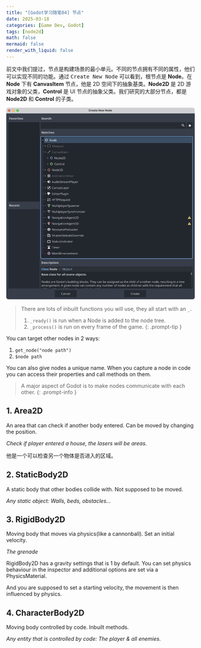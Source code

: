 ```yaml
---
title: "[Godot学习随笔04] 节点"
date: 2025-03-18
categories: [Game Dev, Godot]
tags: [node2d]
math: false
mermaid: false
render_with_liquid: false
---
```


前文中我们提过，节点是构建场景的最小单元。不同的节点拥有不同的属性，他们可以实现不同的功能。通过 <kbd>Create New Node</kbd> 可以看到，根节点是 **Node**。在 **Node** 下有 **CanvasItem** 节点，他是 2D 空间下的抽象基类。**Node2D** 是 2D 游戏对象的父类，**Control** 是 UI 节点的抽象父类。我们研究的大部分节点，都是 **Node2D** 和 **Control** 的子类。

![alt text](../assets/lib/iShot_2025-03-18_10.40.31.png)

> There are lots of inbuilt functions you will use, they all start with an `_`.
> 1. `_ready()` is run when a Node is added to the node tree.
> 2. `_process()` is run on every frame of the game.
{: .prompt-tip }

You can target other nodes in 2 ways:
1. `get_node("node path")`
2. `$node path`

You can also give nodes a unique name. When you capture a node in code you can access their properties and call methods on them.

> A major aspect of Godot is to make nodes communicate with each other.
{: .prompt-info }

## 1. Area2D

An area that can check if another body entered. Can be moved by changing the position.

*Check if player entered a house, the lasers will be areas.*

他是一个可以检查另一个物体是否进入的区域。

## 2. StaticBody2D

A static body that other bodies collide with. Not supposed to be moved.

*Any static object: Walls, beds, obstacles...*

## 3. RigidBody2D

Moving body that moves via physics(like a cannonball). Set an initial velocity.

*The grenade*

RigidBody2D has a gravity settings that is 1 by default. You can set physics behaviour in the inspector and additional options are set via a PhysicsMaterial.

And you are supposed to set a starting velocity, the movement is then influenced by physics.

## 4. CharacterBody2D

Moving body controlled by code. Inbuilt methods.

*Any entity that is controlled by code: The player & all enemies.*
